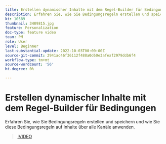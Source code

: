 ```yaml
---
title: Erstellen dynamischer Inhalte mit dem Regel-Builder für Bedingungen
description: Erfahren Sie, wie Sie Bedingungsregeln erstellen und speichern und wie Sie diese Bedingungsregeln auf Inhalte über alle Kanäle anwenden.
kt: 10589
thumbnail: 3409815.jpg
feature: Personalization
doc-type: feature video
team: PM
role: User
level: Beginner
last-substantial-update: 2022-10-03T00:00:00Z
source-git-commit: 2941ac46f36112f488a0d60e3afeaf2979ddb6f4
workflow-type: tm+mt
source-wordcount: '56'
ht-degree: 0%

---
```


# Erstellen dynamischer Inhalte mit dem Regel-Builder für Bedingungen

Erfahren Sie, wie Sie Bedingungsregeln erstellen und speichern und wie Sie diese Bedingungsregeln auf Inhalte über alle Kanäle anwenden.

>[!VIDEO](https://video.tv.adobe.com/v/3409815?quality=12)
